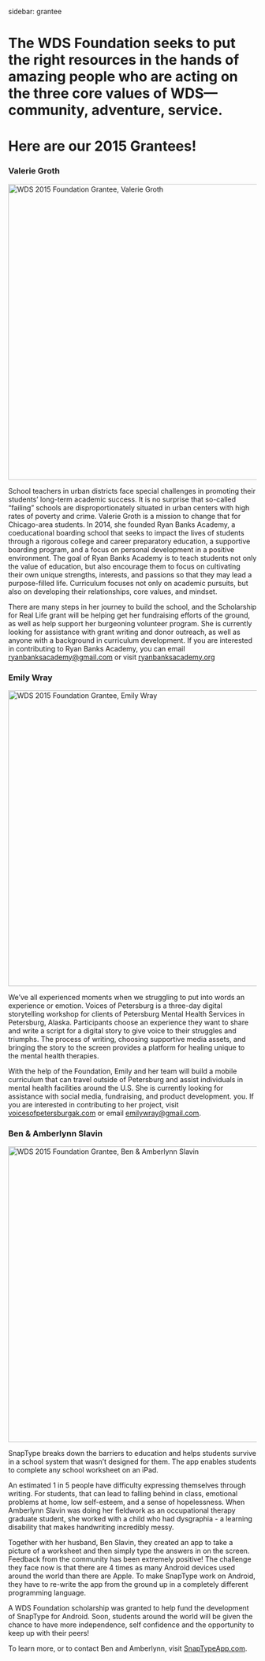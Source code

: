 sidebar: grantee

# The WDS Foundation seeks to put the right resources in the hands of amazing people who are acting on the three core values of WDS—community, adventure, service. 

# Here are our 2015 Grantees!

<div class="zig-zags_blue"></div>

### Valerie Groth

<img src="http://imgs.wds.fm/foundation_valerie.jpg" alt="WDS 2015 Foundation Grantee, Valerie Groth" width="600"/>

School teachers in urban districts face special challenges in promoting their students’ long-term academic success. It is no surprise that so-called “failing” schools are disproportionately situated in urban centers with high rates of poverty and crime. Valerie Groth is a mission to change that for Chicago-area students. In 2014, she founded Ryan Banks Academy, a coeducational boarding school that seeks to impact the lives of students through a rigorous college and career preparatory education, a supportive boarding program, and a focus on personal development in a positive environment.  The goal of Ryan Banks Academy is to teach students not only the value of education, but also encourage them to focus on cultivating their own unique strengths, interests, and passions so that they may lead a purpose-filled life. Curriculum focuses not only on academic pursuits, but also on developing their relationships, core values, and mindset. 

There are many steps in her journey to build the school, and the Scholarship for Real Life grant will be helping get her fundraising efforts of the ground, as well as help support her burgeoning volunteer program. She is currently looking for assistance with grant writing and donor outreach, as well as anyone with a background in curriculum development. If you are interested in contributing to Ryan Banks Academy, you can email [ryanbanksacademy@gmail.com](mailto:ryanbanksacademy@gmail.com) or visit [ryanbanksacademy.org](http://www.ryanbanksacademy.org/)

<div class="line-canvas"></div>

### Emily Wray

<img src="http://imgs.wds.fm/foundation_emily.jpg" alt="WDS 2015 Foundation Grantee, Emily Wray" width="600"/>

We’ve all experienced moments when we struggling to put into words an experience or emotion. Voices of Petersburg is a three-day digital storytelling workshop for clients of Petersburg Mental Health Services in Petersburg, Alaska. Participants choose an experience they want to share and write a script for a digital story to give voice to their struggles and triumphs. The process of writing, choosing supportive media assets, and bringing the story to the screen provides a platform for healing unique to the mental health therapies. 

With the help of the Foundation, Emily and her team will build a mobile curriculum that can travel outside of Petersburg and assist individuals in mental health facilities around the U.S. She is currently looking for assistance with social media, fundraising, and product development. you. If you are interested in contributing to her project, visit [voicesofpetersburgak.com](http://voicesofpetersburgak.com) or email [emilywray@gmail.com](mailto:emilywray@gmail.com).

<div class="line-canvas"></div>

### Ben & Amberlynn Slavin

<img src="https://c2.staticflickr.com/6/5448/31004176716_37c8cf948f_b.jpg" alt="WDS 2015 Foundation Grantee, Ben & Amberlynn Slavin" width="600"/>

SnapType breaks down the barriers to education and helps students survive in a school system that wasn’t designed for them. The app enables students to complete any school worksheet on an iPad.

An estimated 1 in 5 people have difficulty expressing themselves through writing. For students, that can lead to falling behind in class, emotional problems at home, low self-esteem, and a sense of hopelessness. When Amberlynn Slavin was doing her fieldwork as an occupational therapy graduate student, she worked with a child who had dysgraphia - a learning disability that makes handwriting incredibly messy.

Together with her husband, Ben Slavin, they created an app to take a picture of a worksheet and then simply type the answers in on the screen. Feedback from the community has been extremely positive! The challenge they face now is that there are 4 times as many Android devices used around the world than there are Apple. To make SnapType work on Android, they have to re-write the app from the ground up in a completely different programming language.

A WDS Foundation scholarship was granted to help fund the development of SnapType for Android. Soon, students around the world will be given the chance to have more independence, self confidence and the opportunity to keep up with their peers!

To learn more, or to contact Ben and Amberlynn, visit [SnapTypeApp.com](www.SnapTypeApp.com). 

